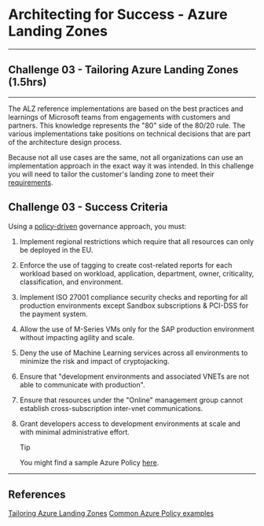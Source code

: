 # Architecting for Success - Azure Landing Zones

---

## Challenge 03 - Tailoring Azure Landing Zones (1.5hrs)

---

The ALZ reference implementations are based on the best practices and learnings of Microsoft teams from engagements with customers and partners. This knowledge represents the "80" side of the 80/20 rule. The various implementations take positions on technical decisions that are part of the architecture design process.

Because not all use cases are the same, not all organizations can use an implementation approach in the exact way it was intended. In this challenge you will need to tailor the customer's landing zone to meet their [requirements](./../docs/contoso-alz-customer-scenario.md).

## Challenge 03 - Success Criteria

Using a [policy-driven](https://learn.microsoft.com/en-us/azure/cloud-adoption-framework/ready/enterprise-scale/dine-guidance) governance approach, you must:

1. Implement regional restrictions which require that all resources can only be deployed in the EU.
2. Enforce the use of tagging to create cost-related reports for each workload based on workload, application, department, owner, criticality, classification, and environment.
3. Implement ISO 27001 compliance security checks and reporting for all production environments except Sandbox subscriptions & PCI-DSS for the payment system.
4. Allow the use of M-Series VMs only for the SAP production environment without impacting agility and scale.
5. Deny the use of Machine Learning services across all environments to minimize the risk and impact of cryptojacking.
6. Ensure that "development environments and associated VNETs are not able to communicate with production".
7. Ensure that resources under the "Online" management group cannot establish cross-subscription inter-vnet communications.
8. Grant developers access to development environments at scale and with minimal administrative effort.
    
   > [!TIP]
   > You might find a sample Azure Policy [here](https://github.com/jonathan-vella/azure-landing-zones/tree/main/Az%20Policy%20Definitions).

---

## References

[Tailoring Azure Landing Zones](https://docs.microsoft.com/en-us/azure/cloud-adoption-framework/ready/landing-zone/tailoring-azure-landing-zones)
[Common Azure Policy examples](https://docs.microsoft.com/en-us/azure/cloud-adoption-framework/ready/azure-best-practices/common-azure-policy-examples)
